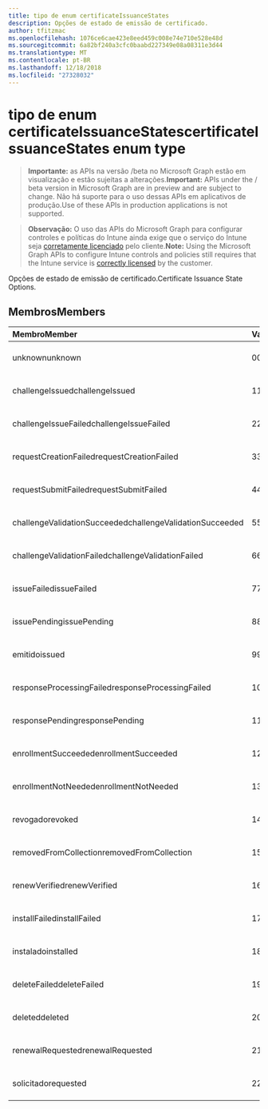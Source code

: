 ```yaml
---
title: tipo de enum certificateIssuanceStates
description: Opções de estado de emissão de certificado.
author: tfitzmac
ms.openlocfilehash: 1076ce6cae423e8eed459c008e74e710e528e48d
ms.sourcegitcommit: 6a82bf240a3cfc0baabd227349e08a08311e3d44
ms.translationtype: MT
ms.contentlocale: pt-BR
ms.lasthandoff: 12/18/2018
ms.locfileid: "27328032"
---
```

# <a name="certificateissuancestates-enum-type"></a><span data-ttu-id="f3154-103">tipo de enum certificateIssuanceStates</span><span class="sxs-lookup"><span data-stu-id="f3154-103">certificateIssuanceStates enum type</span></span>

> <span data-ttu-id="f3154-104">**Importante:** as APIs na versão /beta no Microsoft Graph estão em visualização e estão sujeitas a alterações.</span><span class="sxs-lookup"><span data-stu-id="f3154-104">**Important:** APIs under the / beta version in Microsoft Graph are in preview and are subject to change.</span></span> <span data-ttu-id="f3154-105">Não há suporte para o uso dessas APIs em aplicativos de produção.</span><span class="sxs-lookup"><span data-stu-id="f3154-105">Use of these APIs in production applications is not supported.</span></span>

> <span data-ttu-id="f3154-106">**Observação:** O uso das APIs do Microsoft Graph para configurar controles e políticas do Intune ainda exige que o serviço do Intune seja [corretamente licenciado](https://go.microsoft.com/fwlink/?linkid=839381) pelo cliente.</span><span class="sxs-lookup"><span data-stu-id="f3154-106">**Note:** Using the Microsoft Graph APIs to configure Intune controls and policies still requires that the Intune service is [correctly licensed](https://go.microsoft.com/fwlink/?linkid=839381) by the customer.</span></span>

<span data-ttu-id="f3154-107">Opções de estado de emissão de certificado.</span><span class="sxs-lookup"><span data-stu-id="f3154-107">Certificate Issuance State Options.</span></span>
## <a name="members"></a><span data-ttu-id="f3154-108">Membros</span><span class="sxs-lookup"><span data-stu-id="f3154-108">Members</span></span>
|<span data-ttu-id="f3154-109">Membro</span><span class="sxs-lookup"><span data-stu-id="f3154-109">Member</span></span>|<span data-ttu-id="f3154-110">Valor</span><span class="sxs-lookup"><span data-stu-id="f3154-110">Value</span></span>|<span data-ttu-id="f3154-111">Descrição</span><span class="sxs-lookup"><span data-stu-id="f3154-111">Description</span></span>|
|:---|:---|:---|
|<span data-ttu-id="f3154-112">unknown</span><span class="sxs-lookup"><span data-stu-id="f3154-112">unknown</span></span>|<span data-ttu-id="f3154-113">0</span><span class="sxs-lookup"><span data-stu-id="f3154-113">0</span></span>|<span data-ttu-id="f3154-114">Ainda não documentado</span><span class="sxs-lookup"><span data-stu-id="f3154-114">Not yet documented</span></span>|
|<span data-ttu-id="f3154-115">challengeIssued</span><span class="sxs-lookup"><span data-stu-id="f3154-115">challengeIssued</span></span>|<span data-ttu-id="f3154-116">1</span><span class="sxs-lookup"><span data-stu-id="f3154-116">1</span></span>|<span data-ttu-id="f3154-117">Ainda não documentado</span><span class="sxs-lookup"><span data-stu-id="f3154-117">Not yet documented</span></span>|
|<span data-ttu-id="f3154-118">challengeIssueFailed</span><span class="sxs-lookup"><span data-stu-id="f3154-118">challengeIssueFailed</span></span>|<span data-ttu-id="f3154-119">2</span><span class="sxs-lookup"><span data-stu-id="f3154-119">2</span></span>|<span data-ttu-id="f3154-120">Ainda não documentado</span><span class="sxs-lookup"><span data-stu-id="f3154-120">Not yet documented</span></span>|
|<span data-ttu-id="f3154-121">requestCreationFailed</span><span class="sxs-lookup"><span data-stu-id="f3154-121">requestCreationFailed</span></span>|<span data-ttu-id="f3154-122">3</span><span class="sxs-lookup"><span data-stu-id="f3154-122">3</span></span>|<span data-ttu-id="f3154-123">Ainda não documentado</span><span class="sxs-lookup"><span data-stu-id="f3154-123">Not yet documented</span></span>|
|<span data-ttu-id="f3154-124">requestSubmitFailed</span><span class="sxs-lookup"><span data-stu-id="f3154-124">requestSubmitFailed</span></span>|<span data-ttu-id="f3154-125">4</span><span class="sxs-lookup"><span data-stu-id="f3154-125">4</span></span>|<span data-ttu-id="f3154-126">Ainda não documentado</span><span class="sxs-lookup"><span data-stu-id="f3154-126">Not yet documented</span></span>|
|<span data-ttu-id="f3154-127">challengeValidationSucceeded</span><span class="sxs-lookup"><span data-stu-id="f3154-127">challengeValidationSucceeded</span></span>|<span data-ttu-id="f3154-128">5</span><span class="sxs-lookup"><span data-stu-id="f3154-128">5</span></span>|<span data-ttu-id="f3154-129">Ainda não documentado</span><span class="sxs-lookup"><span data-stu-id="f3154-129">Not yet documented</span></span>|
|<span data-ttu-id="f3154-130">challengeValidationFailed</span><span class="sxs-lookup"><span data-stu-id="f3154-130">challengeValidationFailed</span></span>|<span data-ttu-id="f3154-131">6</span><span class="sxs-lookup"><span data-stu-id="f3154-131">6</span></span>|<span data-ttu-id="f3154-132">Ainda não documentado</span><span class="sxs-lookup"><span data-stu-id="f3154-132">Not yet documented</span></span>|
|<span data-ttu-id="f3154-133">issueFailed</span><span class="sxs-lookup"><span data-stu-id="f3154-133">issueFailed</span></span>|<span data-ttu-id="f3154-134">7</span><span class="sxs-lookup"><span data-stu-id="f3154-134">7</span></span>|<span data-ttu-id="f3154-135">Ainda não documentado</span><span class="sxs-lookup"><span data-stu-id="f3154-135">Not yet documented</span></span>|
|<span data-ttu-id="f3154-136">issuePending</span><span class="sxs-lookup"><span data-stu-id="f3154-136">issuePending</span></span>|<span data-ttu-id="f3154-137">8</span><span class="sxs-lookup"><span data-stu-id="f3154-137">8</span></span>|<span data-ttu-id="f3154-138">Ainda não documentado</span><span class="sxs-lookup"><span data-stu-id="f3154-138">Not yet documented</span></span>|
|<span data-ttu-id="f3154-139">emitido</span><span class="sxs-lookup"><span data-stu-id="f3154-139">issued</span></span>|<span data-ttu-id="f3154-140">9</span><span class="sxs-lookup"><span data-stu-id="f3154-140">9</span></span>|<span data-ttu-id="f3154-141">Ainda não documentado</span><span class="sxs-lookup"><span data-stu-id="f3154-141">Not yet documented</span></span>|
|<span data-ttu-id="f3154-142">responseProcessingFailed</span><span class="sxs-lookup"><span data-stu-id="f3154-142">responseProcessingFailed</span></span>|<span data-ttu-id="f3154-143">10</span><span class="sxs-lookup"><span data-stu-id="f3154-143">10</span></span>|<span data-ttu-id="f3154-144">Ainda não documentado</span><span class="sxs-lookup"><span data-stu-id="f3154-144">Not yet documented</span></span>|
|<span data-ttu-id="f3154-145">responsePending</span><span class="sxs-lookup"><span data-stu-id="f3154-145">responsePending</span></span>|<span data-ttu-id="f3154-146">11</span><span class="sxs-lookup"><span data-stu-id="f3154-146">11</span></span>|<span data-ttu-id="f3154-147">Ainda não documentado</span><span class="sxs-lookup"><span data-stu-id="f3154-147">Not yet documented</span></span>|
|<span data-ttu-id="f3154-148">enrollmentSucceeded</span><span class="sxs-lookup"><span data-stu-id="f3154-148">enrollmentSucceeded</span></span>|<span data-ttu-id="f3154-149">12</span><span class="sxs-lookup"><span data-stu-id="f3154-149">12</span></span>|<span data-ttu-id="f3154-150">Ainda não documentado</span><span class="sxs-lookup"><span data-stu-id="f3154-150">Not yet documented</span></span>|
|<span data-ttu-id="f3154-151">enrollmentNotNeeded</span><span class="sxs-lookup"><span data-stu-id="f3154-151">enrollmentNotNeeded</span></span>|<span data-ttu-id="f3154-152">13</span><span class="sxs-lookup"><span data-stu-id="f3154-152">13</span></span>|<span data-ttu-id="f3154-153">Ainda não documentado</span><span class="sxs-lookup"><span data-stu-id="f3154-153">Not yet documented</span></span>|
|<span data-ttu-id="f3154-154">revogado</span><span class="sxs-lookup"><span data-stu-id="f3154-154">revoked</span></span>|<span data-ttu-id="f3154-155">14</span><span class="sxs-lookup"><span data-stu-id="f3154-155">14</span></span>|<span data-ttu-id="f3154-156">Ainda não documentado</span><span class="sxs-lookup"><span data-stu-id="f3154-156">Not yet documented</span></span>|
|<span data-ttu-id="f3154-157">removedFromCollection</span><span class="sxs-lookup"><span data-stu-id="f3154-157">removedFromCollection</span></span>|<span data-ttu-id="f3154-158">15</span><span class="sxs-lookup"><span data-stu-id="f3154-158">15</span></span>|<span data-ttu-id="f3154-159">Ainda não documentado</span><span class="sxs-lookup"><span data-stu-id="f3154-159">Not yet documented</span></span>|
|<span data-ttu-id="f3154-160">renewVerified</span><span class="sxs-lookup"><span data-stu-id="f3154-160">renewVerified</span></span>|<span data-ttu-id="f3154-161">16</span><span class="sxs-lookup"><span data-stu-id="f3154-161">16</span></span>|<span data-ttu-id="f3154-162">Ainda não documentado</span><span class="sxs-lookup"><span data-stu-id="f3154-162">Not yet documented</span></span>|
|<span data-ttu-id="f3154-163">installFailed</span><span class="sxs-lookup"><span data-stu-id="f3154-163">installFailed</span></span>|<span data-ttu-id="f3154-164">17</span><span class="sxs-lookup"><span data-stu-id="f3154-164">17</span></span>|<span data-ttu-id="f3154-165">Ainda não documentado</span><span class="sxs-lookup"><span data-stu-id="f3154-165">Not yet documented</span></span>|
|<span data-ttu-id="f3154-166">instalado</span><span class="sxs-lookup"><span data-stu-id="f3154-166">installed</span></span>|<span data-ttu-id="f3154-167">18</span><span class="sxs-lookup"><span data-stu-id="f3154-167">18</span></span>|<span data-ttu-id="f3154-168">Ainda não documentado</span><span class="sxs-lookup"><span data-stu-id="f3154-168">Not yet documented</span></span>|
|<span data-ttu-id="f3154-169">deleteFailed</span><span class="sxs-lookup"><span data-stu-id="f3154-169">deleteFailed</span></span>|<span data-ttu-id="f3154-170">19</span><span class="sxs-lookup"><span data-stu-id="f3154-170">19</span></span>|<span data-ttu-id="f3154-171">Ainda não documentado</span><span class="sxs-lookup"><span data-stu-id="f3154-171">Not yet documented</span></span>|
|<span data-ttu-id="f3154-172">deleted</span><span class="sxs-lookup"><span data-stu-id="f3154-172">deleted</span></span>|<span data-ttu-id="f3154-173">20</span><span class="sxs-lookup"><span data-stu-id="f3154-173">20</span></span>|<span data-ttu-id="f3154-174">Ainda não documentado</span><span class="sxs-lookup"><span data-stu-id="f3154-174">Not yet documented</span></span>|
|<span data-ttu-id="f3154-175">renewalRequested</span><span class="sxs-lookup"><span data-stu-id="f3154-175">renewalRequested</span></span>|<span data-ttu-id="f3154-176">21</span><span class="sxs-lookup"><span data-stu-id="f3154-176">21</span></span>|<span data-ttu-id="f3154-177">Ainda não documentado</span><span class="sxs-lookup"><span data-stu-id="f3154-177">Not yet documented</span></span>|
|<span data-ttu-id="f3154-178">solicitado</span><span class="sxs-lookup"><span data-stu-id="f3154-178">requested</span></span>|<span data-ttu-id="f3154-179">22</span><span class="sxs-lookup"><span data-stu-id="f3154-179">22</span></span>|<span data-ttu-id="f3154-180">Ainda não documentado</span><span class="sxs-lookup"><span data-stu-id="f3154-180">Not yet documented</span></span>|





